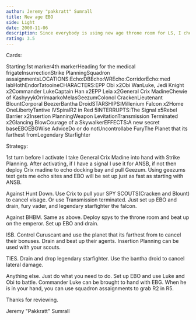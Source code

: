 ```yaml
---
author: Jeremy "pakkratt" Sumrall
title: New age EBO
side: Light
date: 2000-11-06
description: Since everybody is using new age throne room for LS, I chose for a new age ebo.
rating: 3.5
---
```

Cards: 

Starting:1st marker4th markerHeading for the medical frigateInsurrectionStrike PlanningSquadron assaignmentsLOCATIONS:Echo:DBEcho:WREcho:CorridorEcho:med labHothEndorTatooineCHARACTERS:EPP Obi x2Obi WanLuke, Jedi Knight x2Commander LukeCaptain Han x2EPP Leia x2General Crix MadineChewie of KashyyykOrrimaarkoMelasGeezumColonol CrackenLieutenant BlountCorporal BeezerBantha DroidSTARSHIPS:Millenium Falcon x2Home OneLibertyTantive IVSpiralR2 in Red 5INTERRUPTS:The Signal x5Rebel Barrier x2Insertion PlanningWeapon LevitationTransmission Terminated x2Glancing BlowCourage of a SkywalkerEFFECTS:A new secret baseEBOEBGWise AdviceDo or do notUncontrollabe FuryThe Planet that its farthest fromLegendary Starfighter 

Strategy: 

1st turn before I activate I take General Crix Madine into hand with Strike Planning. After activating, if I have a signal I use it for ANSB, if not then deploy Crix madine to echo docking bay and pull Geezum.  Using geezums text gets me echo sites and EBO will be set up just as fast as starting with ANSB.

Against Hunt Down.
Use Crix to pull your SPY SCOUTS(Cracken and Blount) to cancel visage. Or use Transmission terminated.	Just set up EBO and drain, fury vader, and legendary starfighter the falcon.

Against BHBM.
Same as above.	Deploy spys to the throne room and beat up on the emperor.  Set up EBO and drain.

ISB.
Control Curuscant and use the planet that its farthest from to cancel their bonuses.  Drain and beat up their agents.  Insertion Planning can be used with your scouts.

TIES.
Drain and drop legendary starfighter.  Use the bantha droid to cancel lateral damage.

Anything else.
Just do what you need to do.  Set up EBO and use Luke and Obi to battle.  Commander Luke can be brought to hand with EBG.  When he is in your hand, you can use squadron assaignments to grab R2 in R5.

Thanks for reviewing.

Jeremy "Pakkratt" Sumrall 